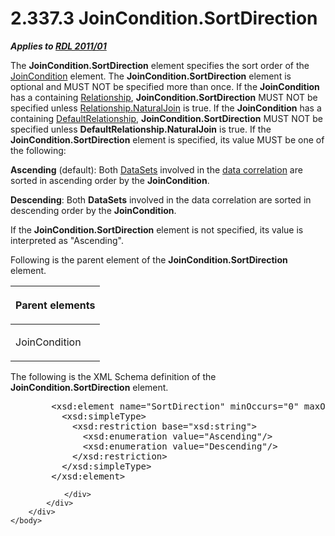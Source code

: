 <html dir="LTR" xmlns:mshelp="http://msdn.microsoft.com/mshelp" xmlns:ddue="http://ddue.schemas.microsoft.com/authoring/2003/5" xmlns:xlink="http://www.w3.org/1999/xlink" xmlns:tool="http://www.microsoft.com/tooltip">
    <head>
        <meta http-equiv="Content-Type" content="text/html; CHARSET=utf-8"></meta>
        <meta name="save" content="history"></meta>
        <title>2.337.3 JoinCondition.SortDirection</title>
        <xml>
            <mshelp:toctitle title="2.337.3 JoinCondition.SortDirection"></mshelp:toctitle>
            <mshelp:rltitle title="[MS-RDL]: JoinCondition.SortDirection"></mshelp:rltitle>
            <mshelp:keyword index="A" term="2eb1b8ab-d8d9-4d3a-a9e2-c5fb3d02c74e"></mshelp:keyword>
            <mshelp:attr name="DCSext.ContentType" value="open specification"></mshelp:attr>
            <mshelp:attr name="AssetID" value="2eb1b8ab-d8d9-4d3a-a9e2-c5fb3d02c74e"></mshelp:attr>
            <mshelp:attr name="TopicType" value="kbRef"></mshelp:attr>
            <mshelp:attr name="DCSext.Title" value="[MS-RDL]: JoinCondition.SortDirection" />
        </xml>
    </head>
    <body>
        <div id="header">
            <h1 class="heading">2.337.3 JoinCondition.SortDirection</h1>
        </div>
        <div id="mainSection">
            <div id="mainBody">
                <div id="allHistory" class="saveHistory"></div>
                <div id="sectionSection0" class="section" name="collapseableSection">
                    

<p><b><i>Applies to </i></b><a href="bf2bab1a-b608-4bcc-b718-1cc1baa9579c.md"><b><i>RDL 2011/01</i></b></a></p>

<p>The <b>JoinCondition.SortDirection</b> element specifies the
sort order of the <a href="64091774-c185-49ed-821c-9e720b2ee019.md">JoinCondition</a>
element. The <b>JoinCondition.SortDirection</b> element is optional and MUST
NOT be specified more than once. If the <b>JoinCondition</b> has a containing <a href="6d1c77e5-1573-4ad6-8d2a-c507411ad94b.md">Relationship</a>, <b>JoinCondition.SortDirection</b>
MUST NOT be specified unless <a href="010c596a-95a7-4db2-b1e0-76f2d4eb4c7a.md">Relationship.NaturalJoin</a>
is true. If the <b>JoinCondition</b> has a containing <a href="9fa528f6-2956-4f90-98c8-831aeb45aa26.md">DefaultRelationship</a>, <b>JoinCondition.SortDirection</b>
MUST NOT be specified unless <b>DefaultRelationship.NaturalJoin</b> is true. If
the <b>JoinCondition.SortDirection</b> element is specified, its value MUST be
one of the following:</p>

<p><b>Ascending</b> (default): Both <a href="8a8301cb-c9b3-48ca-84fb-03e8724f959f.md">DataSets</a> involved in the <a href="b2482b3f-74ab-4ca8-a9e5-c07955011743.md#gt_b837a3f6-40e2-4181-b82f-badccf629ff7">data correlation</a> are sorted
in ascending order by the <b>JoinCondition</b>.</p>

<p><b>Descending</b>: Both <b>DataSets</b> involved in
the data correlation are sorted in descending order by the <b>JoinCondition</b>.</p>

<p>If the <b>JoinCondition.SortDirection</b> element is not
specified, its value is interpreted as &quot;Ascending&quot;.</p>

<p>Following is the parent element of the <b>JoinCondition.SortDirection</b>
element.</p>

<table>
 <thead>
  <tr>
   <th>
   <p>Parent elements</p>
   </th>
  </tr>
 </thead>
 <tr>
  <td>
  <p>JoinCondition</p>
  </td>
 </tr>
</table>

<p>The following is the XML Schema definition of the <b>JoinCondition.SortDirection</b>
element.</p>

<dl>
<dd>
<div><pre>   &lt;xsd:element name=&quot;SortDirection&quot; minOccurs=&quot;0&quot; maxOccurs=&quot;1&quot;&gt;
     &lt;xsd:simpleType&gt;
       &lt;xsd:restriction base=&quot;xsd:string&quot;&gt;
         &lt;xsd:enumeration value=&quot;Ascending&quot;/&gt;
         &lt;xsd:enumeration value=&quot;Descending&quot;/&gt;
       &lt;/xsd:restriction&gt;
     &lt;/xsd:simpleType&gt;
   &lt;/xsd:element&gt;
</pre></div>
</dd></dl>


                </div>
            </div>
        </div>
    </body>
</html>